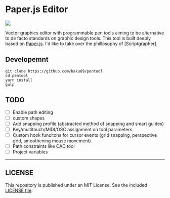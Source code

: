 # Paper.js Editor

![](./thumb.jpg)

Vector graphics editor with programmable pen tools aiming to be alternative to de facto standards on graphic design tools.
This tool is built deeply based on [Paper.js](http://paperjs.org). I'd like to take over the phillosophy of [Scriptgrapher].

## Developemnt

```
git clone https://github.com/baku89/pentool
cd pentool
yarn install
gulp
```

## TODO

- [ ] Enable path editing
- [ ] custom shapes
- [ ] Add snapping profile (abstracted method of snapping and smart guides)
- [ ] Key/multitouch/MIDI/OSC assignment on tool parameters
- [ ] Custom hook funcitons for cursor events (grid snapping, perspective grid, smoothening mouse movement)
- [ ] Path constraints like CAD tool
- [ ] Project variables

---

## LICENSE

This repository is published under an MIT License. See the included [LICENSE file](./LICENSE).
